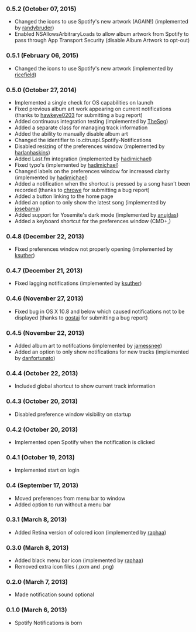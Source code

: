 ### 0.5.2 (October 07, 2015)

- Changed the icons to use Spotify's new artwork (AGAIN!) (implemented by [randybruder](https://github.com/randybruder))
- Enabled NSAllowsArbitraryLoads to allow album artwork from Spotify to pass through App Transport Security (disable Album Artwork to opt-out)

### 0.5.1 (February 06, 2015)

- Changed the icons to use Spotify's new artwork (implemented by [ricefield](https://github.com/ricefield))

### 0.5.0 (October 27, 2014)

- Implemented a single check for OS capabilities on launch
- Fixed previous album art work appearing on current notifications (thanks to [hawkeye0203](https://github.com/hawkeye0203) for submitting a bug report)
- Added continuous integration testing (implemented by [TheSeg](https://github.com/TheSeg))
- Added a separate class for managing track information
- Added the ability to manually disable album art
- Changed the identifier to io.citruspi.Spotify-Notifications
- Disabled resizing of the preferences window (implemented by [harlanhaskins](https://github.com/harlanhaskins))
- Added Last.fm integration (implemented by [hadimichael](https://github.com/hadimichael))
- Fixed typo's (implemented by [hadimichael](https://github.com/hadimichael))
- Changed labels on the preferences window for increased clarity (implemented by [hadimichael](https://github.com/hadimichael))
- Added a notification when the shortcut is pressed by a song hasn't been recorded (thanks to [chrowe](https://github.com/chrowe) for submitting a bug report)
- Added a button linking to the home page
- Added an option to only show the latest song (implemented by [josebama](https://github.com/josebama))
- Added support for Yosemite's dark mode (implemented by [anujdas](https://github.com/anujdas))
- Added a keyboard shortcut for the preferences window (CMD+,)

### 0.4.8 (December 22, 2013)

- Fixed preferences window not properly opening (implemented by [ksuther](https://github.com/ksuther))

### 0.4.7 (December 21, 2013)

- Fixed lagging notifications (implemented by [ksuther](https://github.com/ksuther))

### 0.4.6 (November 27, 2013)

- Fixed bug in OS X 10.8 and below which caused notifications not to be displayed (thanks to [gostaj](https://github.com/gostaj) for submitting a bug report)

### 0.4.5 (November 22, 2013)

- Added album art to notifcations (implemented by [jamessnee](https://github.com/jamessnee))
- Added an option to only show notifications for new tracks (implemented by [danfortunato](https://github.com/danfortunato))

### 0.4.4 (October 22, 2013)

- Included global shortcut to show current track information

### 0.4.3 (October 20, 2013)

- Disabled preference window visibility on startup

### 0.4.2 (October 20, 2013)

- Implemented open Spotify when the notification is clicked

### 0.4.1 (October 19, 2013)

- Implemented start on login 

### 0.4 (September 17, 2013)

- Moved preferences from menu bar to window
- Added option to run without a menu bar

### 0.3.1 (March 8, 2013)

- Added Retina version of colored icon (implemented by [raphaa](https://github.com/raphaa))

### 0.3.0 (March 8, 2013)

- Added black menu bar icon (implemented by [raphaa](https://github.com/raphaa))
- Removed extra icon files (.pxm and .png)

### 0.2.0 (March 7, 2013)

- Made notification sound optional

### 0.1.0 (March 6, 2013)

- Spotify Notifications is born
